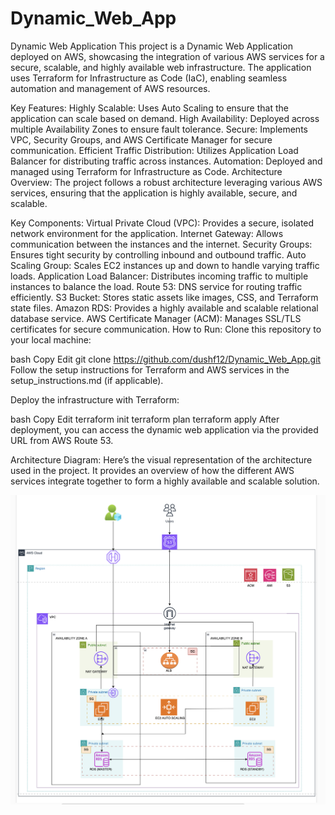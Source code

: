 # Dynamic_Web_App
Dynamic Web Application
This project is a Dynamic Web Application deployed on AWS, showcasing the integration of various AWS services for a secure, scalable, and highly available web infrastructure. The application uses Terraform for Infrastructure as Code (IaC), enabling seamless automation and management of AWS resources.

Key Features:
Highly Scalable: Uses Auto Scaling to ensure that the application can scale based on demand.
High Availability: Deployed across multiple Availability Zones to ensure fault tolerance.
Secure: Implements VPC, Security Groups, and AWS Certificate Manager for secure communication.
Efficient Traffic Distribution: Utilizes Application Load Balancer for distributing traffic across instances.
Automation: Deployed and managed using Terraform for Infrastructure as Code.
Architecture Overview:
The project follows a robust architecture leveraging various AWS services, ensuring that the application is highly available, secure, and scalable.

Key Components:
Virtual Private Cloud (VPC): Provides a secure, isolated network environment for the application.
Internet Gateway: Allows communication between the instances and the internet.
Security Groups: Ensures tight security by controlling inbound and outbound traffic.
Auto Scaling Group: Scales EC2 instances up and down to handle varying traffic loads.
Application Load Balancer: Distributes incoming traffic to multiple instances to balance the load.
Route 53: DNS service for routing traffic efficiently.
S3 Bucket: Stores static assets like images, CSS, and Terraform state files.
Amazon RDS: Provides a highly available and scalable relational database service.
AWS Certificate Manager (ACM): Manages SSL/TLS certificates for secure communication.
How to Run:
Clone this repository to your local machine:

bash
Copy
Edit
git clone https://github.com/dushf12/Dynamic_Web_App.git
Follow the setup instructions for Terraform and AWS services in the setup_instructions.md (if applicable).

Deploy the infrastructure with Terraform:

bash
Copy
Edit
terraform init
terraform plan
terraform apply
After deployment, you can access the dynamic web application via the provided URL from AWS Route 53.

Architecture Diagram:
Here’s the visual representation of the architecture used in the project. It provides an overview of how the different AWS services integrate together to form a highly available and scalable solution.

![Architecture Diagram](./architecture-diagram.png)